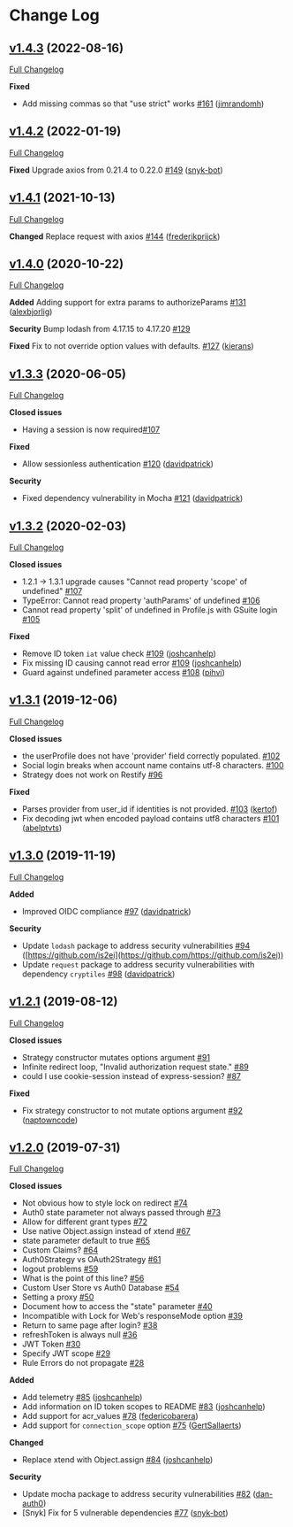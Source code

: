 # Change Log

## [v1.4.3](https://github.com/auth0/passport-auth0/tree/v1.4.3) (2022-08-16)
[Full Changelog](https://github.com/auth0/passport-auth0/compare/v1.4.2...v1.4.3)

**Fixed**
- Add missing commas so that "use strict" works [\#161](https://github.com/auth0/passport-auth0/pull/161) ([jimrandomh](https://github.com/jimrandomh))

## [v1.4.2](https://github.com/auth0/passport-auth0/tree/v1.4.2) (2022-01-19)
[Full Changelog](https://github.com/auth0/passport-auth0/compare/v1.4.2...v1.4.1)

**Fixed**
Upgrade axios from 0.21.4 to 0.22.0  [\#149](https://github.com/auth0/passport-auth0/pull/149) ([snyk-bot](https://github.com/snyk-bot))

## [v1.4.1](https://github.com/auth0/passport-auth0/tree/v1.4.1) (2021-10-13)
[Full Changelog](https://github.com/auth0/passport-auth0/compare/v1.4.1...v1.4.0)

**Changed**
Replace request with axios [\#144](https://github.com/auth0/passport-auth0/pull/144) ([frederikprijck](https://github.com/frederikprijck))

## [v1.4.0](https://github.com/auth0/passport-auth0/tree/v1.4.0) (2020-10-22)
[Full Changelog](https://github.com/auth0/passport-auth0/compare/v1.4.0...v1.3.3)

**Added**
Adding support for extra params to authorizeParams [\#131](https://github.com/auth0/passport-auth0/pull/131) ([alexbjorlig](https://github.com/alexbjorlig))

**Security**
Bump lodash from 4.17.15 to 4.17.20  [\#129](https://github.com/auth0/passport-auth0/pull/129)

**Fixed**
Fix to not override option values with defaults. [\#127](https://github.com/auth0/passport-auth0/pull/127) ([kierans](https://github.com/alexbjorlig))

## [v1.3.3](https://github.com/auth0/passport-auth0/tree/v1.3.3) (2020-06-05)
[Full Changelog](https://github.com/auth0/passport-auth0/compare/v1.3.3...v1.3.2)

**Closed issues**
- Having a session is now required[\#107](https://github.com/auth0/passport-auth0/issues/107)

**Fixed**
-  Allow sessionless authentication [\#120](https://github.com/auth0/passport-auth0/pull/120) ([davidpatrick](https://github.com/davidpatrick))

**Security**
-  Fixed dependency vulnerability in Mocha [\#121](https://github.com/auth0/passport-auth0/pull/121) ([davidpatrick](https://github.com/davidpatrick))

## [v1.3.2](https://github.com/auth0/passport-auth0/tree/v1.3.2) (2020-02-03)
[Full Changelog](https://github.com/auth0/passport-auth0/compare/v1.3.1...v1.3.2)

**Closed issues**
- 1.2.1 -> 1.3.1 upgrade causes "Cannot read property 'scope' of undefined" [\#107](https://github.com/auth0/passport-auth0/issues/107)
- TypeError: Cannot read property 'authParams' of undefined [\#106](https://github.com/auth0/passport-auth0/issues/106)
- Cannot read property 'split' of undefined in Profile.js with GSuite login [\#105](https://github.com/auth0/passport-auth0/issues/105)

**Fixed**
- Remove ID token `iat` value check [\#109](https://github.com/auth0/passport-auth0/pull/114) ([joshcanhelp](https://github.com/joshcanhelp))
- Fix missing ID causing cannot read error [\#109](https://github.com/auth0/passport-auth0/pull/109) ([joshcanhelp](https://github.com/joshcanhelp))
- Guard against undefined parameter access [\#108](https://github.com/auth0/passport-auth0/pull/108) ([pihvi](https://github.com/pihvi))

## [v1.3.1](https://github.com/auth0/passport-auth0/tree/v1.3.1) (2019-12-06)
[Full Changelog](https://github.com/auth0/passport-auth0/compare/v1.3.0...v1.3.1)

**Closed issues**
- the userProfile does not have 'provider' field correctly populated. [\#102](https://github.com/auth0/passport-auth0/issues/102)
- Social login breaks when account name contains utf-8 characters. [\#100](https://github.com/auth0/passport-auth0/issues/100)
- Strategy does not work on Restify [\#96](https://github.com/auth0/passport-auth0/issues/96)

**Fixed**
- Parses provider from user_id if identities is not provided. [\#103](https://github.com/auth0/passport-auth0/pull/103) ([kertof](https://github.com/kertof))
- Fix decoding jwt when encoded payload contains utf8 characters [\#101](https://github.com/auth0/passport-auth0/pull/101) ([abelptvts](https://github.com/abelptvts))

## [v1.3.0](https://github.com/auth0/passport-auth0/tree/v1.3.0) (2019-11-19)
[Full Changelog](https://github.com/auth0/passport-auth0/compare/v1.2.1...v1.3.0)

**Added**
- Improved OIDC compliance [\#97](https://github.com/auth0/passport-auth0/pull/97) ([davidpatrick](https://github.com/davidpatrick))

**Security**
- Update `lodash` package to address security vulnerabilities [\#94](https://github.com/auth0/passport-auth0/pull/94) ([https://github.com/is2ei](https://github.com/https://github.com/is2ei))
- Update `request` package to address security vulnerabilities with dependency `cryptiles` [\#98](https://github.com/auth0/passport-auth0/pull/98) ([davidpatrick](https://github.com/davidpatrick))

## [v1.2.1](https://github.com/auth0/passport-auth0/tree/v1.2.1) (2019-08-12)
[Full Changelog](https://github.com/auth0/passport-auth0/compare/v1.2.0...v1.2.1)

**Closed issues**
- Strategy constructor mutates options argument [\#91](https://github.com/auth0/passport-auth0/issues/91)
- Infinite redirect loop, "Invalid authorization request state." [\#89](https://github.com/auth0/passport-auth0/issues/89)
- could I use cookie-session instead of express-session? [\#87](https://github.com/auth0/passport-auth0/issues/87)

**Fixed**
- Fix strategy constructor to not mutate options argument [\#92](https://github.com/auth0/passport-auth0/pull/92) ([naptowncode](https://github.com/naptowncode))

## [v1.2.0](https://github.com/auth0/passport-auth0/tree/v1.2.0) (2019-07-31)
[Full Changelog](https://github.com/auth0/passport-auth0/compare/v1.1.0...v1.2.0)

**Closed issues**
- Not obvious how to style lock on redirect [\#74](https://github.com/auth0/passport-auth0/issues/74)
- Auth0 state parameter not always passed through [\#73](https://github.com/auth0/passport-auth0/issues/73)
- Allow for different grant types [\#72](https://github.com/auth0/passport-auth0/issues/72)
- Use native Object.assign instead of xtend [\#67](https://github.com/auth0/passport-auth0/issues/67)
- state parameter default to true [\#65](https://github.com/auth0/passport-auth0/issues/65)
- Custom Claims? [\#64](https://github.com/auth0/passport-auth0/issues/64)
- Auth0Strategy vs OAuth2Strategy [\#61](https://github.com/auth0/passport-auth0/issues/61)
- logout problems [\#59](https://github.com/auth0/passport-auth0/issues/59)
- What is the point of this line? [\#56](https://github.com/auth0/passport-auth0/issues/56)
- Custom User Store vs Auth0 Database [\#54](https://github.com/auth0/passport-auth0/issues/54)
- Setting a proxy [\#50](https://github.com/auth0/passport-auth0/issues/50)
- Document how to access the "state" parameter [\#40](https://github.com/auth0/passport-auth0/issues/40)
- Incompatible with Lock for Web's responseMode option [\#39](https://github.com/auth0/passport-auth0/issues/39)
- Return to same page after login? [\#38](https://github.com/auth0/passport-auth0/issues/38)
- refreshToken is always null [\#36](https://github.com/auth0/passport-auth0/issues/36)
- JWT Token [\#30](https://github.com/auth0/passport-auth0/issues/30)
- Specify JWT scope [\#29](https://github.com/auth0/passport-auth0/issues/29)
- Rule Errors do not propagate  [\#28](https://github.com/auth0/passport-auth0/issues/28)

**Added**
- Add telemetry [\#85](https://github.com/auth0/passport-auth0/pull/85) ([joshcanhelp](https://github.com/joshcanhelp))
- Add information on ID token scopes to README [\#83](https://github.com/auth0/passport-auth0/pull/83) ([joshcanhelp](https://github.com/joshcanhelp))
- Add support for acr_values [\#78](https://github.com/auth0/passport-auth0/pull/78) ([federicobarera](https://github.com/federicobarera))
- Add support for `connection_scope` option [\#75](https://github.com/auth0/passport-auth0/pull/75) ([GertSallaerts](https://github.com/GertSallaerts))

**Changed**
- Replace xtend with Object.assign [\#84](https://github.com/auth0/passport-auth0/pull/84) ([joshcanhelp](https://github.com/joshcanhelp))

**Security**
- Update mocha package to address security vulnerabilities [\#82](https://github.com/auth0/passport-auth0/pull/82) ([dan-auth0](https://github.com/dan-auth0))
- [Snyk] Fix for 5 vulnerable dependencies [\#77](https://github.com/auth0/passport-auth0/pull/77) ([snyk-bot](https://github.com/snyk-bot))
